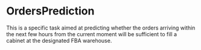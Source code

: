 # OrdersPrediction
This is a specific task aimed at predicting whether the orders arriving within the next few hours from the current moment will be sufficient to fill a cabinet at the designated FBA warehouse.
